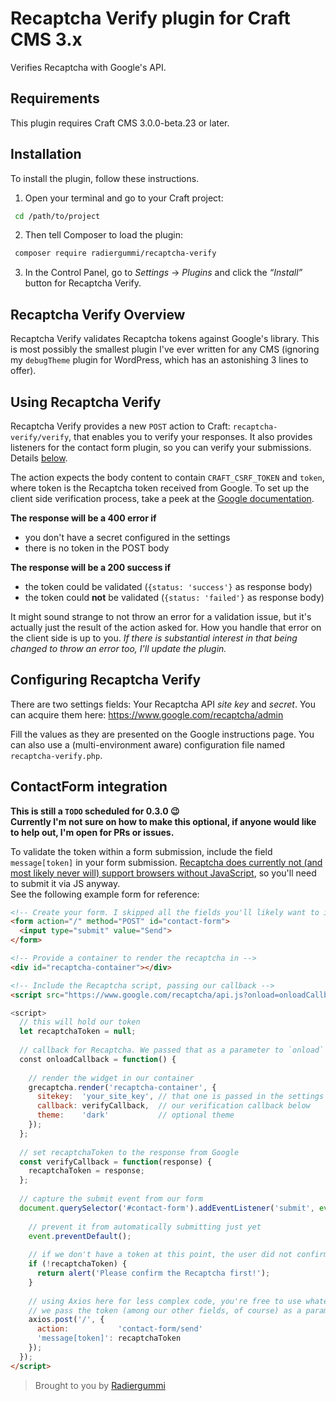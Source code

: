 Recaptcha Verify plugin for Craft CMS 3.x
=========================================
Verifies Recaptcha with Google's API.


Requirements
------------
This plugin requires Craft CMS 3.0.0-beta.23 or later.


Installation
------------
To install the plugin, follow these instructions.

1. Open your terminal and go to your Craft project:

````bash
 cd /path/to/project
````

2. Then tell Composer to load the plugin:

````bash
 composer require radiergummi/recaptcha-verify
````

3. In the Control Panel, go to *Settings* → *Plugins* and click the *“Install”* button for Recaptcha Verify.


Recaptcha Verify Overview
-------------------------
Recaptcha Verify validates Recaptcha tokens against Google's library. This is most possibly the smallest plugin I've 
ever written for any CMS (ignoring my `debugTheme` plugin for WordPress, which has an astonishing 3 lines to offer).


Using Recaptcha Verify
----------------------
Recaptcha Verify provides a new `POST` action to Craft: `recaptcha-verify/verify`, that enables you to verify your 
responses. It also provides listeners for the contact form plugin, so you can verify your submissions. Details [below](#contactform-integration).  

The action expects the body content to contain `CRAFT_CSRF_TOKEN` and `token`, where token is the Recaptcha token received from Google. To set up the client side verification process, take a peek at the [Google documentation](https://developers.google.com/recaptcha/docs/display).  

**The response will be a 400 error if**
 - you don't have a secret configured in the settings
 - there is no token in the POST body

**The response will be a 200 success if**
 - the token could be validated (`{status: 'success'}` as response body)
 - the token could **not** be validated (`{status: 'failed'}` as response body)

It might sound strange to not throw an error for a validation issue, but it's actually just the result of the action asked for. How you handle that error on the client side is up to you.
*If there is substantial interest in that being changed to throw an error too, I'll update the plugin.*


Configuring Recaptcha Verify
----------------------------
There are two settings fields: Your Recaptcha API *site key* and *secret*. You can acquire them here: https://www.google.com/recaptcha/admin

Fill the values as they are presented on the Google instructions page. You can also use a (multi-environment aware) configuration file named `recaptcha-verify.php`.


ContactForm integration
-----------------------
**This is still a `TODO` scheduled for 0.3.0 :wink:  
Currently I'm not sure on how to make this optional, if anyone would like to help out, I'm open for PRs or issues.**

To validate the token within a form submission, include the field `message[token]` in your form submission. [Recaptcha does currently not (and most likely never will) support browsers without JavaScript](https://developers.google.com/recaptcha/docs/faq#does-recaptcha-support-users-that-dont-have-javascript-enabled), so you'll need to submit it via JS anyway.  
See the following example form for reference:  

```html
<!-- Create your form. I skipped all the fields you'll likely want to include for simplicity -->
<form action="/" method="POST" id="contact-form">
  <input type="submit" value="Send">
</form>

<!-- Provide a container to render the recaptcha in -->
<div id="recaptcha-container"></div>

<!-- Include the Recaptcha script, passing our callback -->
<script src="https://www.google.com/recaptcha/api.js?onload=onloadCallback&render=explicit" async defer>

<script>
  // this will hold our token
  let recaptchaToken = null;
  
  // callback for Recaptcha. We passed that as a parameter to `onload` in the script URL
  const onloadCallback = function() {
  
    // render the widget in our container
    grecaptcha.render('recaptcha-container', {
      sitekey:  'your_site_key', // that one is passed in the settings
      callback: verifyCallback,  // our verification callback below
      theme:    'dark'           // optional theme
    });
  };
  
  // set recaptchaToken to the response from Google
  const verifyCallback = function(response) {
    recaptchaToken = response;
  };
  
  // capture the submit event from our form
  document.querySelector('#contact-form').addEventListener('submit', event => {
  
    // prevent it from automatically submitting just yet
    event.preventDefault();
    
    // if we don't have a token at this point, the user did not confirm the Recaptcha yet
    if (!recaptchaToken) {
      return alert('Please confirm the Recaptcha first!');
    }
    
    // using Axios here for less complex code, you're free to use whatever AJAX library of course.
    // we pass the token (among our other fields, of course) as a parameter
    axios.post('/', {
      action:           'contact-form/send'
      'message[token]': recaptchaToken
    });
  });
</script>
```

> Brought to you by [Radiergummi](https://github.com/Radiergummi)
